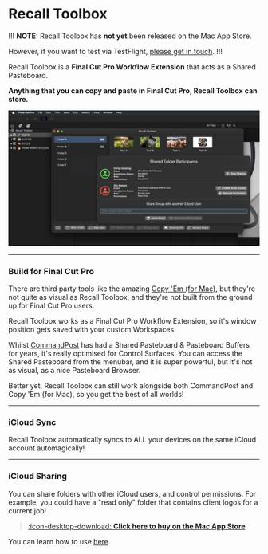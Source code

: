 # Recall Toolbox

!!!
**NOTE:** Recall Toolbox has **not yet** been released on the Mac App Store.

However, if you want to test via TestFlight, [please get in touch](https://recalltoolbox.io/support/).
!!!

Recall Toolbox is a **Final Cut Pro Workflow Extension** that acts as a Shared Pasteboard.

**Anything that you can copy and paste in Final Cut Pro, Recall Toolbox can store.**

![Recall Toolbox Workflow Extension](/static/frontpage.png)

---

### Build for Final Cut Pro

There are third party tools like the amazing [Copy 'Em ​(for Mac)](https://apprywhere.com/ce-mac.html), but they're not quite as visual as Recall Toolbox, and they're not built from the ground up for Final Cut Pro users.

Recall Toolbox works as a Final Cut Pro Workflow Extension, so it's window position gets saved with your custom Workspaces.

Whilst [CommandPost](https://commandpost.io) has had a Shared Pasteboard & Pasteboard Buffers for years, it's really optimised for Control Surfaces. You can access the Shared Pasteboard from the menubar, and it is super powerful, but it's not as visual, as a nice Pasteboard Browser.

Better yet, Recall Toolbox can still work alongside both CommandPost and Copy 'Em (for Mac), so you get the best of all worlds!

---

### iCloud Sync

Recall Toolbox automatically syncs to ALL your devices on the same iCloud account automagically!

---

### iCloud Sharing

You can share folders with other iCloud users, and control permissions. For example, you could have a "read only" folder that contains client logos for a current job!

> [:icon-desktop-download: **Click here to buy on the Mac App Store**](https://apps.apple.com/us/app/recall-toolbox/id6449526499)

You can learn how to use [here](https://recalltoolbox.io/how-to-use/).